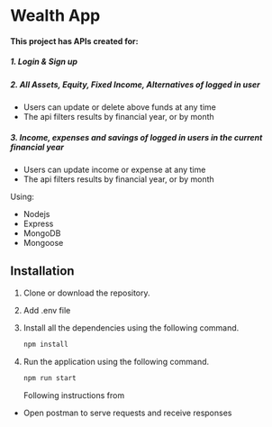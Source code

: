 #  Wealth App 


#### This project has APIs created for:
##### 1. Login & Sign up
##### 2. All Assets, Equity, Fixed Income, Alternatives of logged in user 
* Users can update or delete above funds at any time
* The api filters results by financial year, or by month
##### 3. Income, expenses and savings of logged in users in the current financial year
* Users can update income or expense at any time
* The api filters results by financial year, or by month

Using:
* Nodejs 
* Express 
* MongoDB
* Mongoose


## Installation
1. Clone or download the repository.
2. Add .env file
3. Install all the dependencies using the following command.
   ```bash
   npm install
   ```
4. Run the application using the following command.
   ```bash
   npm run start
   ```
   
   Following instructions from

* Open postman to serve requests and receive responses
